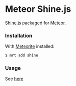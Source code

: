 Meteor Shine.js
==================

[Shine.js](https://github.com/bigspaceship/shine.js) packaged for [Meteor](http://meteor.com).


### Installation

With [Meteorite](https://github.com/oortcloud/meteorite) installed:

```sh
$ mrt add shine
```

### Usage

See [here](https://github.com/bigspaceship/shine.js)
